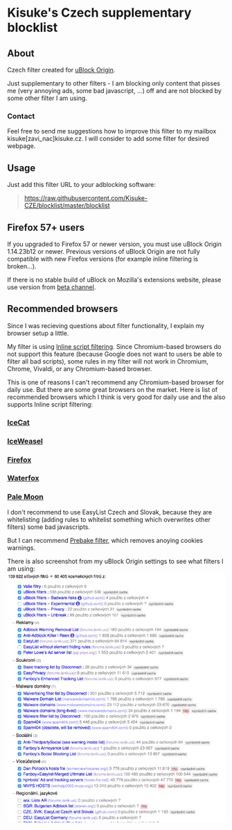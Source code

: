 # Kisuke's Czech supplementary blocklist

## About

Czech filter created for [uBlock Origin](https://github.com/gorhill/uBlock).

Just supplementary to other filters - I am blocking only content that pisses me (very annoying ads, some bad javascript, ...) off and are not blocked by some other filter I am using.

### Contact
Feel free to send me suggestions how to improve this filter to my mailbox kisuke[zavi_nac]kisuke.cz. I will consider to add some filter for desired webpage.

## Usage
Just add this filter URL to your adblocking software:
> https://raw.githubusercontent.com/Kisuke-CZE/blocklist/master/blocklist

## Firefox 57+ users
If you upgraded to Firefox 57 or newer version, you must use uBlock Origin 1.14.23b12 or newer. Previous versions of uBlock Origin are not fully compatible with new Firefox versions (for example inline filtering is broken...).

If there is no stable build of uBlock on Mozilla's extensions website, please use version from [beta channel](https://addons.mozilla.org/en-US/firefox/addon/ublock-origin/versions/beta).

## Recommended browsers
Since I was recieving questions about filter functionality, I explain my browser setup a little.

My filter is using [Inline script filtering](https://github.com/gorhill/uBlock/wiki/Inline-script-tag-filtering). Since Chromium-based browsers do not support this feature (because Google does not want to users be able to filter all bad scripts), some rules in my filter will not work in Chromium, Chrome, Vivaldi, or any Chromium-based browser.

This is one of reasons I can't recommend any Chromium-based browser for daily use. But there are some great browsers on the market. Here is list of recommended browsers which I think is very good for daily use and the also supports Inline script filtering:

### [IceCat](https://www.gnu.org/software/gnuzilla/)

### [IceWeasel](https://wiki.debian.org/Iceweasel)

### [Firefox](https://www.mozilla.com/firefox/)

### [Waterfox](https://www.waterfoxproject.org)

### [Pale Moon](https://www.palemoon.org/)

I don't recommend to use EasyList Czech and Slovak, because they are whitelisting (adding rules to whitelist something which overwrites other filters) some bad javascripts.

But I can recommend [Prebake filter](http://prebake.eu/), which removes anoying cookies warnings.

There is also screenshot from my uBlock Origin settings to see what filters I am using:
![image](ublock-settings.png)
